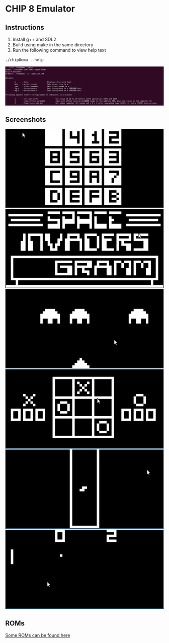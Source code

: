 # CHIP 8 Emulator

## Instructions

1. Install g++ and SDL2
2. Build using make in the same directory
3. Run the following command to view help text

```console
./chip8emu --help
```
![](./screenshots/0)

## Screenshots

![](./screenshots/1)
![](./screenshots/2)
![](./screenshots/3)
![](./screenshots/4)
![](./screenshots/5)
![](./screenshots/6)

## ROMs

[Some ROMs can be found here](https://github.com/kripod/chip8-roms)
